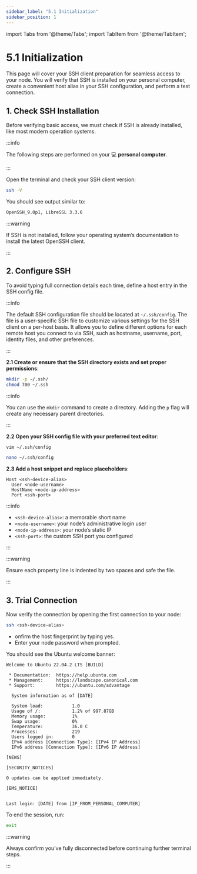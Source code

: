 ```yaml
---
sidebar_label: "5.1 Initialization"
sidebar_position: 1
---
```


import Tabs from '@theme/Tabs';
import TabItem from '@theme/TabItem';

# 5.1 Initialization

This page will cover your SSH client preparation for seamless access to your node. You will verify that SSH is installed on your personal computer, create a convenient host alias in your SSH configuration, and perform a test connection.

## 1. Check SSH Installation

Before verifying basic access, we must check if SSH is already installed, like most modern operation systems.

:::info

The following steps are performed on your 💻 **personal computer**.

:::

Open the terminal and check your SSH client version:

```sh
ssh -V
```

You should see output similar to:

```sh
OpenSSH_9.0p1, LibreSSL 3.3.6
```

:::warning

If SSH is not installed, follow your operating system’s documentation to install the latest OpenSSH client.

:::

## 2. Configure SSH

To avoid typing full connection details each time, define a host entry in the SSH config file.

:::info

The default SSH configuration file should be located at `~/.ssh/config`. The file is a user-specific SSH file to customize various settings for the SSH client on a per-host basis. It allows you to define different options for each remote host you connect to via SSH, such as hostname, username, port, identity files, and other preferences.

:::

**2.1 Create or ensure that the SSH directory exists and set proper permissions**:

```sh
mkdir -p ~/.ssh/
chmod 700 ~/.ssh
```

:::info

You can use the `mkdir` command to create a directory. Adding the `p` flag will create any necessary parent directories.

:::

**2.2 Open your SSH config file with your preferred text editor**:

<Tabs>
  <TabItem value="vim" label="Vim" default>

```sh
vim ~/.ssh/config
```

  </TabItem>
  <TabItem value="nano" label="Nano">

```sh
nano ~/.ssh/config
```

  </TabItem>
</Tabs>

**2.3 Add a host snippet and replace placeholders**:

```text
Host <ssh-device-alias>
  User <node-username>
  HostName <node-ip-address>
  Port <ssh-port>
```

:::info

- `<ssh-device-alias>`: a memorable short name
- `<node-username>`: your node’s administrative login user
- `<node-ip-address>`: your node’s static IP
- `<ssh-port>`: the custom SSH port you configured

:::

:::warning

Ensure each property line is indented by two spaces and safe the file.

:::

## 3. Trial Connection

Now verify the connection by opening the first connection to your node:

```sh
ssh <ssh-device-alias>
```

- onfirm the host fingerprint by typing yes.
- Enter your node password when prompted.

You should see the Ubuntu welcome banner:

```text
Welcome to Ubuntu 22.04.2 LTS [BUILD]

 * Documentation:  https://help.ubuntu.com
 * Management:     https://landscape.canonical.com
 * Support:        https://ubuntu.com/advantage

  System information as of [DATE]

  System load:           1.0
  Usage of /:            1.2% of 997.87GB
  Memory usage:          1%
  Swap usage:            0%
  Temperature:           36.0 C
  Processes:             219
  Users logged in:       0
  IPv4 address [Connection Type]: [IPv4 IP Address]
  IPv6 address [Connection Type]: [IPv6 IP Address]

[NEWS]

[SECURITY_NOTICES]

0 updates can be applied immediately.

[EMS_NOTICE]


Last login: [DATE] from [IP_FROM_PERSONAL_COMPUTER]
```

To end the session, run:

```sh
exit
```

:::warning

Always confirm you’ve fully disconnected before continuing further terminal steps.

:::
